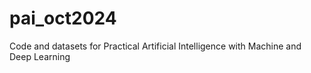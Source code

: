 # pai_oct2024
Code and datasets for Practical Artificial Intelligence with Machine and Deep Learning
